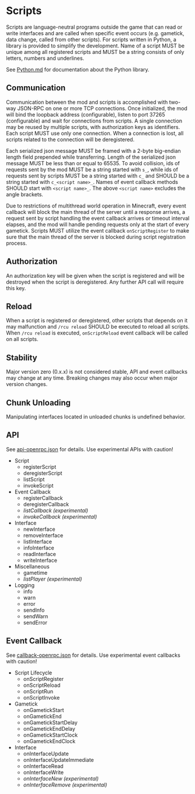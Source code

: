 # Scripts

Scripts are language-neutral programs outside the game that can read or write interfaces and are called when specific event occurs (e.g. gametick, data change, called from other scripts). For scripts written in Python, a library is provided to simplify the development. Name of a script MUST be unique among all registered scripts and MUST be a string consists of only letters, numbers and underlines.

See [Python.md](./Python.md) for documentation about the Python library.

## Communication

Communication between the mod and scripts is accomplished with two-way JSON-RPC on one or more TCP connections. Once initialized, the mod will bind the loopback address (configurable), listen to port 37265 (configurable) and wait for connections from scripts. A single connection may be reused by multiple scripts, with authorization keys as identifiers. Each script MUST use only one connection. When a connection is lost, all scripts related to the connection will be deregistered.

Each serialized json message MUST be framed with a 2-byte big-endian length field prepended while transferring. Length of the serialized json message MUST be less than or equal to 65535. To avoid collision, ids of requests sent by the mod MUST be a string started with `s_`, while ids of requests sent by scripts MUST be a string started with `c_` and SHOULD be a string started with `c_<script name>_`. Names of event callback methods SHOULD start with `<script name>_`. The above `<script name>` excludes the angle brackets.

Due to restrictions of multithread world operation in Minecraft, every event callback will block the main thread of the server until a response arrives, a request sent by script handling the event callback arrives or timeout interval elapses, and the mod will handle pending requests only at the start of every gametick. Scripts MUST utilize the event callback `onScriptRegister` to make sure that the main thread of the server is blocked during script registration process.

## Authorization

An authorization key will be given when the script is registered and will be destroyed when the script is deregistered. Any further API call will require this key.

## Reload

When a script is registered or deregistered, other scripts that depends on it may malfunction and `/rcu reload` SHOULD be executed to reload all scripts. When `/rcu reload` is executed, `onScriptReload` event callback will be called on all scripts.

## Stability

Major version zero (0.x.x) is not considered stable, API and event callbacks may change at any time. Breaking changes may also occur when major version changes.

## Chunk Unloading

Manipulating interfaces located in unloaded chunks is undefined behavior.

## API

See [api-openrpc.json](./api-openrpc.json) for details. Use experimental APIs with caution!

- Script
  - registerScript
  - deregisterScript
  - listScript
  - invokeScript
- Event Callback
  - registerCallback
  - deregisterCallback
  - *listCallback (experimental)*
  - *invokeCallback (experimental)*
- Interface
  - newInterface
  - removeInterface
  - listInterface
  - infoInterface
  - readInterface
  - writeInterface
- Miscellaneous
  - gametime
  - *listPlayer (experimental)*
- Logging
  - info
  - warn
  - error
  - sendInfo
  - sendWarn
  - sendError

## Event Callback

See [callback-openrpc.json](./callback-openrpc.json) for details. Use experimental event callbacks with caution!

- Script Lifecycle
  - onScriptRegister
  - onScriptReload
  - onScriptRun
  - onScriptInvoke
- Gametick
  - onGametickStart
  - onGametickEnd
  - onGametickStartDelay
  - onGametickEndDelay
  - onGametickStartClock
  - onGametickEndClock
- Interface
  - onInterfaceUpdate
  - onInterfaceUpdateImmediate
  - onInterfaceRead
  - onInterfaceWrite
  - *onInterfaceNew (experimental)*
  - *onInterfaceRemove (experimental)*
